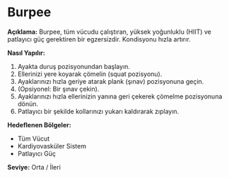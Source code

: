 # Burpee

**Açıklama:**
Burpee, tüm vücudu çalıştıran, yüksek yoğunluklu (HIIT) ve patlayıcı güç gerektiren bir egzersizdir. Kondisyonu hızla artırır.

**Nasıl Yapılır:**
1.  Ayakta duruş pozisyonundan başlayın.
2.  Ellerinizi yere koyarak çömelin (squat pozisyonu).
3.  Ayaklarınızı hızla geriye atarak plank (şınav) pozisyonuna geçin.
4.  (Opsiyonel: Bir şınav çekin).
5.  Ayaklarınızı hızla ellerinizin yanına geri çekerek çömelme pozisyonuna dönün.
6.  Patlayıcı bir şekilde kollarınızı yukarı kaldırarak zıplayın.

**Hedeflenen Bölgeler:**
* Tüm Vücut
* Kardiyovasküler Sistem
* Patlayıcı Güç

**Seviye:** Orta / İleri
